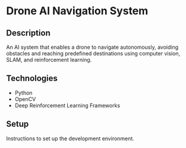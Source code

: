# Drone AI Navigation System

## Description
An AI system that enables a drone to navigate autonomously, avoiding obstacles and reaching predefined destinations using computer vision, SLAM, and reinforcement learning.

## Technologies
- Python
- OpenCV
- Deep Reinforcement Learning Frameworks

## Setup
Instructions to set up the development environment.
